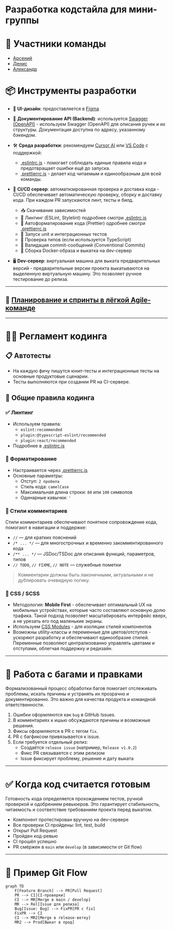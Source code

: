 # Разработка кодстайла для мини-группы

# 👥 **Участники команды**  
- [Арсений](https://github.com/arseniy-example)  
- [Денис](https://github.com/denisso)  
- [Александр](https://github.com/alexander-example)


# 📦 Инструменты разработки

- 🎨 **UI-дизайн**: предоставляется в [Figma](https://figma.com)
- 📘 **Документирование API (Backend)**: используется [Swagger (OpenAPI)](https://swagger.io/) - используем Swagger (OpenAPI) для описания ручек и их структуры. Документация доступна по адресу, указанному бэкендом.
- 🛠️ **Среда разработки**: рекомендуем [Cursor AI](https://cursor.sh/) или [VS Code](https://code.visualstudio.com/) с поддержкой:
  - [.eslintrc.js](./.eslintrc.js) - помогает соблюдать единые правила кода и предотвращает ошибки ещё до запуска.
  - [.prettierrc.js](./.prettierrc.js) - делает код читаемым и единообразным для всей команды.

- 🚀 **CI/CD сервер**: автоматизированная проверка и доставка кода - CI/CD обеспечивает автоматическую проверку, сборку и доставку кода. При каждом PR запускаются линт, тесты и билд.
  - 📥 Скачивание зависимостей
  - 📏 Линтинг (ESLint, Stylelint) подробнее смотри [.eslintrc.js](./.eslintrc.js)
  - 🎨 Автоформатирование кода (Prettier) одробнее смотри [.prettierrc.js](./.prettierrc.js)
  - 🧪 Запуск unit и интеграционных тестов
  - 🔎 Проверка типов (если используется TypeScript)
  - 📝 Валидация commit-сообщений (Conventional Commits)
  - 🐳 Сборка Docker-образа и выкатка на dev-сервер
- 🖥️ **Dev-сервер**: виртуальная машина для выката предварительных версий - предварительные версии проекта выкатываются на выделенную виртуальную машину. Это позволяет ручное тестирование до релиза.

---

## 📅 [Планирование и спринты в лёгкой Agile-команде](./docs/planning.md)

---

# 🧑‍💻 Регламент кодинга

## 📋 Автотесты
- На каждую фичу пишутся юнит-тесты и интеграционные тесты на основные продуктовые сценарии.
- Тесты выполняются при создании PR на CI-сервере.

## 📐 Общие правила кодинга

### ✅ Линтинг
- Используем правила:
  - `eslint:recommended`
  - `plugin:@typescript-eslint/recommended`
  - `plugin:react/recommended`
- Подробнее в [.eslintrc.js](./.eslintrc.js) 

### 🧼 Форматирование
- Настраивается через [.prettierrc.js](./.prettierrc.js)
- Основные параметры:
  - Отступ: `2 пробела`
  - Стиль кода: `camelCase`
  - Максимальная длина строки: `80` или `100` символов
  - Одинарные кавычки: `'`

### 💬 Стили комментариев 
Стили комментариев обеспечивают понятное сопровождение кода, помогают в навигации и поддержке:
- `//` — для кратких пояснений
- `/* ... */` — для многострочных и временно закомментированного кода
- `/** ... */` — JSDoc/TSDoc для описания функций, параметров, типов
- `// TODO`, `// FIXME`, `// NOTE` — служебные пометки
> Комментарии должны быть лаконичными, актуальными и не дублировать очевидную логику.

### 🎨 CSS / SCSS
- Методология: **Mobile First** - обеспечивает оптимальный UX на мобильных устройствах, которые часто составляют основную долю трафика. Такой подход позволяет масштабировать интерфейс вверх, а не урезать его под маленькие экраны.
- Используем [CSS Modules](https://github.com/css-modules/css-modules) - для изоляции стилей компонентов
- Возможны utility-классы и переменные для цветов/отступов - ускоряют разработку и обеспечивают единообразие стилей. Переменные позволяют централизованно управлять цветами и отступами, облегчая поддержку и редизайн.

---

# 🐞 Работа с багами и правками
Формализованный процесс обработки багов помогает отслеживать проблемы, искать причины и устранять их прозрачно и документированно. Это важно для качества продукта и командной ответственности.
1. Ошибки оформляются как `bug` в GitHub Issues.
2. В комментариях к ишью обсуждаются причины и возможные решения.
3. Фиксы оформляются в PR с тегом `fix`.
4. PR с багфиксом привязывается к issue.
5. Если требуется отдельный релиз:
   - Создаётся `release issue` (например, `Release v1.0.2`)
   - Фикс PR связывается с этим релизом
   - Issue фиксирует проблему, решение и дату выката

---

# ✅ Когда код считается готовым
Готовность кода определяется прохождением тестов, ручной проверкой и одобрением ревьюеров. Это гарантирует стабильность, читаемость и соответствие требованиям проекта перед выкатом.
- Компонент протестирован вручную на dev-сервере
- Все проверки CI пройдены: lint, test, build
- Открыт Pull Request
- Пройден код-ревью
- CI прошёл успешно
- PR смёржен в `main` или `develop` (в зависимости от Git flow)

---

# 🔄 Пример Git Flow

```mermaid
graph TD
    F[Feature Branch] --> PR[Pull Request]
    PR --> CI[CI-проверки]
    CI --> MR[Merge в main / develop]
    MR --> Rel[Issue для релиза]
    Bug[Issue: Bug] --> FixPR[PR с fix]
    FixPR --> CI
    CI --> MR2[Merge в release-ветку]
    MR2 --> Prod[Выкат в прод]
